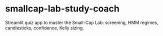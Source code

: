 # smallcap-lab-study-coach
Streamlit quiz app to master the Small-Cap Lab: screening, HMM regimes, candlesticks, confidence, Kelly sizing.
